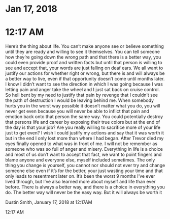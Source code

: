 # Jan 17, 2018

# 12:17 AM

Here’s the thing about life. You can’t make anyone see or believe something until they are ready and willing to see it themselves. You can tell someone how they’re going down the wrong path and that there is a better way, you could even provide proof and written facts but until that person is willing to see and accept that, your words are just falling on deaf ears. We all want to justify our actions for whether right or wrong, but there is and will always be a better way to live, even if that opportunity doesn’t come until months later. I know I didn’t want to see the direction in which I was going because I was letting pain and anger take the wheel and I just sat back on cruise control. So hell bent by my need to justify that pain by revenge that I couldn’t see the path of destruction I would be leaving behind me. When somebody hurts you in the worst way possible it doesn’t matter what you do, you will never get even because you will never be able to inflict that pain and emotion back onto that person the same way. You could potentially destroy that persons life and career by exposing their true colors but at the end of the day is that your job? Are you really willing to sacrifice more of your life just to get even? I wish I could justify my actions and say that it was worth it but in the end I only lost more than where I had began. After Trevor died my eyes finally opened to what was in front of me. I will not be remember as someone who was so full of anger and misery. Everything in life is a choice and most of us don’t want to accept that fact, we want to point fingers and blame anyone and everyone else, myself included sometimes. The only thing you change is yourself, you cannot nor should not ever try and change someone else even if it’s for the better, your just wasting your time and that only leads to resentment later on. It’s been the worst 9 months I’ve ever lived through, but I’ve also learned more about myself and life than ever before. There is always a better way, and there is a choice in everything you do. The better way will never be the easy way. But it will always be worth it

Dustin Smith, January 17, 2018 at 12:17AM

12:17 AM
